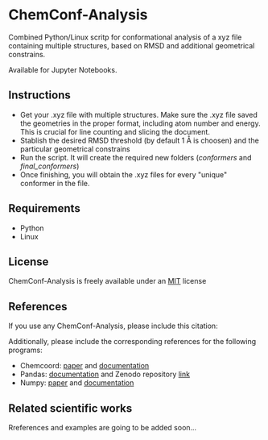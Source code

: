 # ChemConf-Analysis
Combined Python/Linux scritp for conformational analysis of a xyz file containing multiple structures, based on RMSD and additional geometrical constrains.

Available for Jupyter Notebooks.

## Instructions

- Get your .xyz file with multiple structures. Make sure the .xyz file saved the geometries in the proper format, including atom number and energy. This is crucial for line counting and slicing the document.
- Stablish the desired RMSD threshold (by default 1 Å is choosen) and the particular geometrical constrains 
- Run the script. It will create the required new folders (_conformers_ and _final_conformers_)
- Once finishing, you will obtain the .xyz files for every "unique" conformer in the file.

## Requirements
- Python
- Linux

## License
ChemConf-Analysis is freely available under an [MIT](https://choosealicense.com/licenses/mit/) license

## References
If you use any ChemConf-Analysis, please include this citation:

Additionally, please include the corresponding references for the following programs:
- Chemcoord: [paper](https://doi.org/10.1002/jcc.27029) and [documentation](https://chemcoord.readthedocs.io/en/v2.1.2/)
- Pandas: [documentation](https://pandas.pydata.org/docs/) and Zenodo repository [link](https://doi.org/10.5281/zenodo.13819579)
- Numpy: [paper](https://doi.org/10.1038/s41586-020-2649-2) and [documentation](https://numpy.org/)

## Related scientific works
Rreferences and examples are going to be added soon...


